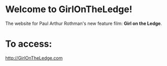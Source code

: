 # Welcome to GirlOnTheLedge! 

The website for Paul Arthur Rothman's new feature film: **Girl on the Ledge**.

# To access:
http://GirlOnTheLedge.com



